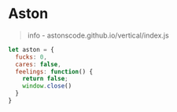 # Aston
> info - astonscode.github.io/vertical/index.js

```js
let aston = {
  fucks: 0,
  cares: false,
  feelings: function() {
    return false;
    window.close()
  }
}
```



<!--
**astonscode/astonscode** is a ✨ _special_ ✨ repository because its `README.md` (this file) appears on your GitHub profile.

Here are some ideas to get you started:

- 🔭 I’m currently working on ...
- 🌱 I’m currently learning ...
- 👯 I’m looking to collaborate on ...
- 🤔 I’m looking for help with ...
- 💬 Ask me about ...
- 📫 How to reach me: ...
- 😄 Pronouns: ...
- ⚡ Fun fact: ...
-->
